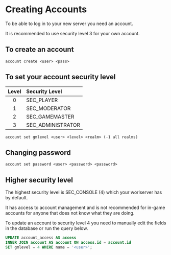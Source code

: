 # Creating Accounts

To be able to log in to your new server you need an account. 

It is recommended to use security level 3 for your own account.

## To create an account

```
account create <user> <pass>
```

## To set your account security level

| Level | Security Level |
| :---: | :------------- 
| 0 | SEC_PLAYER |
| 1 | SEC_MODERATOR |
| 2 | SEC_GAMEMASTER |
| 3 | SEC_ADMINISTRATOR |

```
account set gmlevel <user> <level> <realm> (-1 all realms)
```

## Changing password

```
account set password <user> <password> <password>
```

## Higher security level

The highest security level is SEC_CONSOLE (4) which your worlserver has by default.

It has access to account management and is not recommended for in-game accounts for anyone that does not know what they are doing.

To update an account to security level 4 you need to manually edit the fields in the database or run the query below.

```sql
UPDATE account_access AS access
INNER JOIN account AS account ON access.id = account.id
SET gmlevel = 4 WHERE name = '<user>';
```

